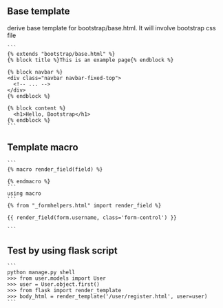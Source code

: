 ## Base template

 derive base template for bootstrap/base.html. It will involve bootstrap css file 
    
    ```
    {% extends "bootstrap/base.html" %}
    {% block title %}This is an example page{% endblock %}
    
    {% block navbar %}
    <div class="navbar navbar-fixed-top">
      <!-- ... -->
    </div>
    {% endblock %}
    
    {% block content %}
      <h1>Hello, Bootstrap</h1>
    {% endblock %}
    ```
## Template macro
    ```
    {% macro render_field(field) %}
  
    {% endmacro %}
    ```
    using macro
    ```
    {% from "_formhelpers.html" import render_field %}
      
    {{ render_field(form.username, class='form-control') }}
     
    ```
    
## Test by using flask script
    ```
    python manage.py shell
    >>> from user.models import User
    >>> user = User.object.first()
    >>> from flask import render_template
    >>> body_html = render_template('/user/register.html', user=user)
    ```